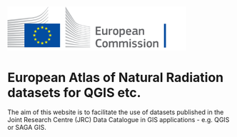  <img src="_images/EC_logo.png" alt="logo of European Commission" width="400"/>

# European Atlas of Natural Radiation datasets for QGIS etc.

The aim of this website is to facilitate the use of datasets published in the Joint Research Centre (JRC) Data Catalogue in GIS applications - e.g. QGIS or SAGA GIS.

